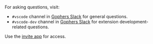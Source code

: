 For asking questions, visit:

* `#vscode` channel in [Gophers Slack](https://gophers.slack.com) for general questions.
* `#vscode-dev` channel in [Gophers Slack](https://gophers.slack.com) for extension development-related questions.

Use the [invite app](https://invite.slack.golangbridge.org/) for access.
